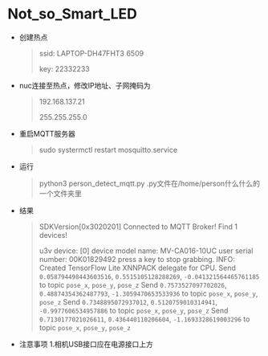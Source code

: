 # Not_so_Smart_LED
+ 创建热点
  >ssid: LAPTOP-DH47FHT3 6509
  >
  >key: 22332233

+ nuc连接至热点，修改IP地址、子网掩码为
  >192.168.137.21
  >
  >255.255.255.0

+ 重启MQTT服务器
  >sudo systermctl restart mosquitto.service

+ 运行
  >python3 person_detect_mqtt.py
  .py文件在/home/person什么什么的一个文件夹里

+ 结果
  >SDKVersion[0x3020201]
  >Connected to MQTT Broker!
  >Find 1 devices!
  >
  >u3v device: [0]
  >device model name: MV-CA016-10UC
  >user serial number: 00K01829492
  >press a key to stop grabbing.
  >INFO: Created TensorFlow Lite XNNPACK delegate for CPU.
  >Send `0.058794498443603516`, `0.5515105128288269`, `-0.041321564465761185` to topic `pose_x`, `pose_y`, `pose_z`
  >Send `0.7573527097702026`, `0.48874354362487793`, `-1.3059470653533936` to topic `pose_x`, `pose_y`, `pose_z`
  >Send `0.7348895072937012`, `0.5120759010314941`, `-0.9977606534957886` to topic `pose_x`, `pose_y`, `pose_z`
  >Send `0.7130177021026611`, `0.436440110206604`, `-1.1693328619003296` to topic `pose_x`, `pose_y`, `pose_z`

+ 注意事项
  1.相机USB接口应在电源接口上方

